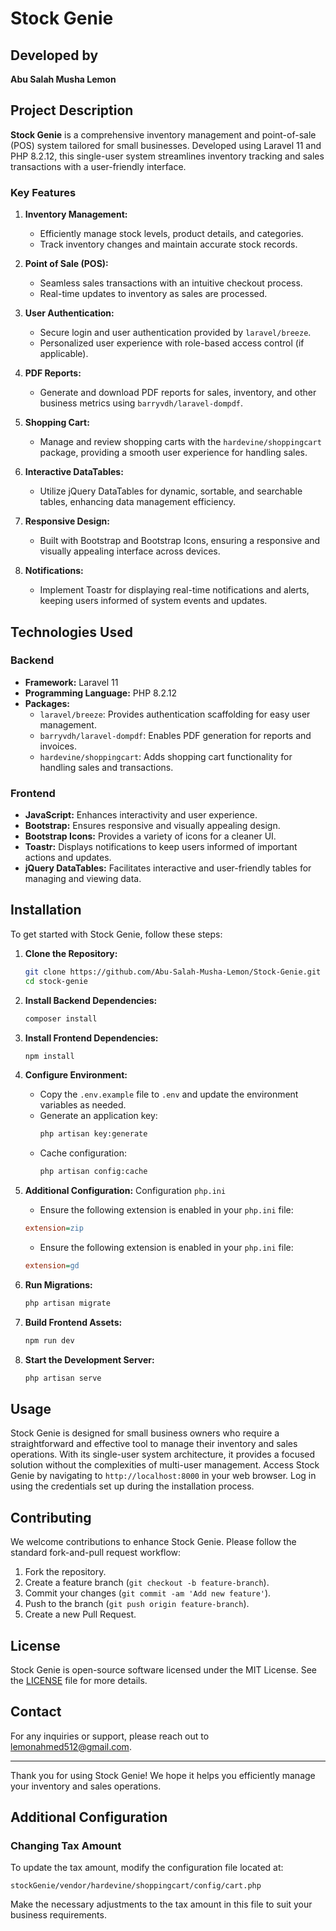 # Stock Genie

## Developed by
**Abu Salah Musha Lemon**

## Project Description

**Stock Genie** is a comprehensive inventory management and point-of-sale (POS) system tailored for small businesses. Developed using Laravel 11 and PHP 8.2.12, this single-user system streamlines inventory tracking and sales transactions with a user-friendly interface.

### Key Features

1. **Inventory Management:**
   - Efficiently manage stock levels, product details, and categories.
   - Track inventory changes and maintain accurate stock records.

2. **Point of Sale (POS):**
   - Seamless sales transactions with an intuitive checkout process.
   - Real-time updates to inventory as sales are processed.

3. **User Authentication:**
   - Secure login and user authentication provided by `laravel/breeze`.
   - Personalized user experience with role-based access control (if applicable).

4. **PDF Reports:**
   - Generate and download PDF reports for sales, inventory, and other business metrics using `barryvdh/laravel-dompdf`.

5. **Shopping Cart:**
   - Manage and review shopping carts with the `hardevine/shoppingcart` package, providing a smooth user experience for handling sales.

6. **Interactive DataTables:**
   - Utilize jQuery DataTables for dynamic, sortable, and searchable tables, enhancing data management efficiency.

7. **Responsive Design:**
   - Built with Bootstrap and Bootstrap Icons, ensuring a responsive and visually appealing interface across devices.

8. **Notifications:**
   - Implement Toastr for displaying real-time notifications and alerts, keeping users informed of system events and updates.

## Technologies Used

### Backend
- **Framework:** Laravel 11
- **Programming Language:** PHP 8.2.12
- **Packages:**
  - `laravel/breeze`: Provides authentication scaffolding for easy user management.
  - `barryvdh/laravel-dompdf`: Enables PDF generation for reports and invoices.
  - `hardevine/shoppingcart`: Adds shopping cart functionality for handling sales and transactions.

### Frontend
- **JavaScript:** Enhances interactivity and user experience.
- **Bootstrap:** Ensures responsive and visually appealing design.
- **Bootstrap Icons:** Provides a variety of icons for a cleaner UI.
- **Toastr:** Displays notifications to keep users informed of important actions and updates.
- **jQuery DataTables:** Facilitates interactive and user-friendly tables for managing and viewing data.

## Installation

To get started with Stock Genie, follow these steps:

1. **Clone the Repository:**
   ```bash
   git clone https://github.com/Abu-Salah-Musha-Lemon/Stock-Genie.git
   cd stock-genie
   ```

2. **Install Backend Dependencies:**
   ```bash
   composer install
   ```

3. **Install Frontend Dependencies:**
   ```bash
   npm install
   ```

4. **Configure Environment:**
   - Copy the `.env.example` file to `.env` and update the environment variables as needed.
   - Generate an application key:
     ```bash
     php artisan key:generate
     ```
   - Cache configuration:
     ```bash
     php artisan config:cache
     ```

5. **Additional Configuration:**
   Configuration `php.ini`

    - Ensure the following extension is enabled in your `php.ini` file:

    ```ini
    extension=zip
    ```
   - Ensure the following extension is enabled in your `php.ini` file:

    ```ini
    extension=gd
    ```

6. **Run Migrations:**
   ```bash
   php artisan migrate
   ```

7. **Build Frontend Assets:**
   ```bash
   npm run dev
   ```

8. **Start the Development Server:**
   ```bash
   php artisan serve
   ```

## Usage

Stock Genie is designed for small business owners who require a straightforward and effective tool to manage their inventory and sales operations. With its single-user system architecture, it provides a focused solution without the complexities of multi-user management. Access Stock Genie by navigating to `http://localhost:8000` in your web browser. Log in using the credentials set up during the installation process.

## Contributing

We welcome contributions to enhance Stock Genie. Please follow the standard fork-and-pull request workflow:

1. Fork the repository.
2. Create a feature branch (`git checkout -b feature-branch`).
3. Commit your changes (`git commit -am 'Add new feature'`).
4. Push to the branch (`git push origin feature-branch`).
5. Create a new Pull Request.

## License

Stock Genie is open-source software licensed under the MIT License. See the [LICENSE](LICENSE) file for more details.

## Contact

For any inquiries or support, please reach out to [lemonahmed512@gmail.com](mailto:lemonahmed512@gmail.com).

---

Thank you for using Stock Genie! We hope it helps you efficiently manage your inventory and sales operations.

## Additional Configuration

### Changing Tax Amount

To update the tax amount, modify the configuration file located at:

```
stockGenie/vendor/hardevine/shoppingcart/config/cart.php
```

Make the necessary adjustments to the tax amount in this file to suit your business requirements.
